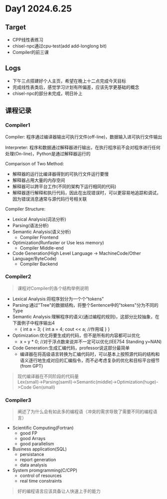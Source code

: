 # Day1 2024.6.25

## Target

- CPP线性表练习
- chisel-npc通过cpu-test(add add-longlong bit)
- Compiler的前三课

## Logs

- 下午三点搭建好个人主页，希望在晚上十二点完成今天目标
- 完成线性表类后，感觉学习计划有所偏差，应该先学更基础的概念
- chisel-npc的部分未完成，明日补上

## 课程记录

### Compiler1

Compiler: 程序通过编译器输出可执行文件(off-line)，数据输入进可执行文件输出

Interpreter: 程序和数据通过解释器进行输出，在执行程序前不会对程序进行任何处理(On-line)，Python是通过解释器运行的

Comparison of Two Method:

- 解释器的运行比编译器得到的可执行文件运行要慢
- 解释器占用大量的内存空间
- 解释器可以跨平台工作(不同的架构下运行相同的代码)
- 解释器逐行解释和执行代码，因此在出现错误时，可以更容易地追踪和调试，因为错误消息通常与源代码行号相关联

Compiler Structure:

- Lexical Analysis(词法分析)
- Parsing(语法分析)
- Semantic Analysis(语义分析)
    - Compiler Frontend
- Optimization(Runfaster or Use less memory)
    - Compiler Middle-end
- Code Generation(High Level Language -> MachineCode/Other Language/ByteCode)
    - Compiler Backend

### Compiler2

> 课程对Compiler的各个结构举例说明

- Lexical Analysis:将程序划分为一个个"tokens"
- Parsing:通过"Tree"的数据结构，将整个Sentence中的"tokens"分为不同的Type
- Semantic Analysis:理解程序的语义(通过编程的规则)，这部分比较抽象，在下面例子中程序输出4
    - {
        int a = 3;
        {
            int a = 4;
            cout << a; //作用域
        }
    }
- Optimization:优化将要生成的代码，但不是所有的内容都可以优化
    - x = y * 0; //对于浮点数来说并不一定可以优化(IEE754 Standing y=NAN)
- Code Generation:生成汇编代码，professor说这部分最简单
    - 编译器在将高级语言转换为汇编代码时，可以基本上按照源代码的结构和语义逐行地生成对应的汇编指令，而不必考虑复杂的优化和目标平台细节(from GPT)

> 现代编译器在不同阶段的代码量  
    Lex(small)->Parsing(samll)->Semantic(middle)->Optimization(huge)->Code Gen(small)

### Compiler3

> 阐述了为什么会有如此多的编程语（冲突的需求导致了需要不同的编程语言）

- Scientific Computing(Fortran)
    - good FP
    - good Arrays
    - good parallelism
- Business application(SQL)
    - persistance
    - report generation
    - data analysis
- System promgramming(C/CPP)
    - control of resources
    - real time constraints

> 好的编程语言应该具备让人快速上手的能力